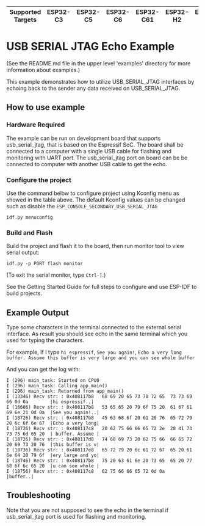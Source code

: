 | Supported Targets | ESP32-C3 | ESP32-C5 | ESP32-C6 | ESP32-C61 | ESP32-H2 | ESP32-P4 | ESP32-S3 |
| ----------------- | -------- | -------- | -------- | --------- | -------- | -------- | -------- |

# USB SERIAL JTAG Echo Example

(See the README.md file in the upper level 'examples' directory for more information about examples.)

This example demonstrates how to utilize USB_SERIAL_JTAG interfaces by echoing back to the sender any data received on USB_SERIAL_JTAG.

## How to use example

### Hardware Required

The example can be run on development board that supports usb_serial_jtag, that is based on the Espressif SoC. The board shall be connected to a computer with a single USB cable for flashing and monitoring with UART port. The usb_serial_jtag port on board can be be connected to computer with another USB cable to get the echo.

### Configure the project

Use the command below to configure project using Kconfig menu as showed in the table above.
The default Kconfig values can be changed such as disable the `ESP_CONSOLE_SECONDARY_USB_SERIAL_JTAG`
```
idf.py menuconfig
```

### Build and Flash

Build the project and flash it to the board, then run monitor tool to view serial output:

```
idf.py -p PORT flash monitor
```

(To exit the serial monitor, type ``Ctrl-]``.)

See the Getting Started Guide for full steps to configure and use ESP-IDF to build projects.

## Example Output

Type some characters in the terminal connected to the external serial interface. As result you should see echo in the same terminal which you used for typing the characters.

For example, If I type `hi espressif`, `See you again!`, `Echo a very long buffer. Assume this buffer is very large and you can see whole buffer`

And you can get the log with:

```
I (296) main_task: Started on CPU0
I (296) main_task: Calling app_main()
I (296) main_task: Returned from app_main()
I (13346) Recv str: : 0x408117b8   68 69 20 65 73 70 72 65  73 73 69 66 0d 0a        |hi espressif..|
I (16606) Recv str: : 0x408117b8   53 65 65 20 79 6f 75 20  61 67 61 69 6e 21 0d 0a  |See you again!..|
I (18726) Recv str: : 0x408117b8   45 63 68 6f 20 61 20 76  65 72 79 20 6c 6f 6e 67  |Echo a very long|
I (18726) Recv str: : 0x408117c8   20 62 75 66 66 65 72 2e  20 41 73 73 75 6d 65 20  | buffer. Assume |
I (18726) Recv str: : 0x408117d8   74 68 69 73 20 62 75 66  66 65 72 20 69 73 20 76  |this buffer is v|
I (18736) Recv str: : 0x408117e8   65 72 79 20 6c 61 72 67  65 20 61 6e 64 20 79 6f  |ery large and yo|
I (18746) Recv str: : 0x408117b8   75 20 63 61 6e 20 73 65  65 20 77 68 6f 6c 65 20  |u can see whole |
I (18756) Recv str: : 0x408117c8   62 75 66 66 65 72 0d 0a                           |buffer..|
```

## Troubleshooting

Note that you are not supposed to see the echo in the terminal if usb_serial_jtag port is used for flashing and monitoring.
